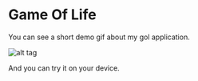 Game Of Life
============

You can see a short demo gif about my gol application.

![alt tag](v)

And you can try it on your device.
